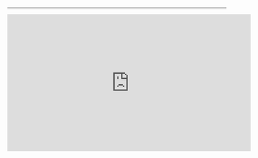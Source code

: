 ﻿
---
<iframe width="560" height="315" src="https://www.youtube.com/embed/JI4VyFsso-w?list=PL1DEQjXG2xnKzD8ASzFC1KFYHRQKVk2nC" frameborder="0" allowfullscreen></iframe>